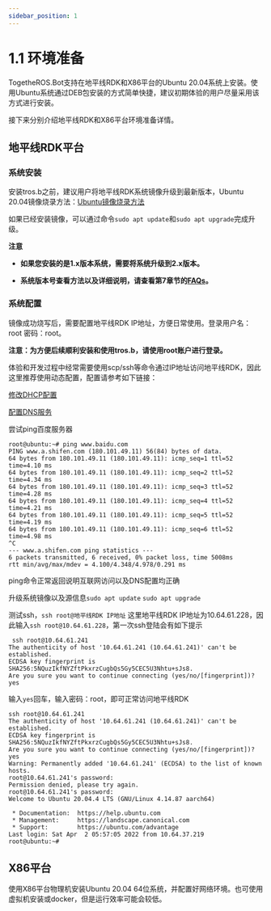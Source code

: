```yaml
---
sidebar_position: 1
---
```


# 1.1 环境准备

TogetheROS.Bot支持在地平线RDK和X86平台的Ubuntu 20.04系统上安装。使用Ubuntu系统通过DEB包安装的方式简单快捷，建议初期体验的用户尽量采用该方式进行安装。

接下来分别介绍地平线RDK和X86平台环境准备详情。

## 地平线RDK平台

### 系统安装

安装tros.b之前，建议用户将地平线RDK系统镜像升级到最新版本，Ubuntu 20.04镜像烧录方法：[Ubuntu镜像烧录方法](https://developer.horizon.cc/api/v1/fileData/documents_rdk/getting_start/quick_start.html#id2)

如果已经安装镜像，可以通过命令`sudo apt update`和`sudo apt upgrade`完成升级。

**注意**

- **如果您安装的是1.x版本系统，需要将系统升级到2.x版本。**

- **系统版本号查看方法以及详细说明，请查看第7章节的[FAQs](../../docs/category/FAQs)。**

### 系统配置

镜像成功烧写后，需要配置地平线RDK IP地址，方便日常使用。登录用户名：root 密码：root。

**注意：为方便后续顺利安装和使用tros.b，请使用root账户进行登录。**

体验和开发过程中经常需要使用scp/ssh等命令通过IP地址访问地平线RDK，因此这里推荐使用动态配置，配置请参考如下链接：

[修改DHCP配置](https://developer.horizon.cc/api/v1/fileData/documents_rdk/configuration/configuration.html#id4)

[配置DNS服务](https://developer.horizon.cc/api/v1/fileData/documents_rdk/configuration/configuration.html#dns)

尝试ping百度服务器

```shell
root@ubuntu:~# ping www.baidu.com
PING www.a.shifen.com (180.101.49.11) 56(84) bytes of data.
64 bytes from 180.101.49.11 (180.101.49.11): icmp_seq=1 ttl=52 time=4.10 ms
64 bytes from 180.101.49.11 (180.101.49.11): icmp_seq=2 ttl=52 time=4.34 ms
64 bytes from 180.101.49.11 (180.101.49.11): icmp_seq=3 ttl=52 time=4.28 ms
64 bytes from 180.101.49.11 (180.101.49.11): icmp_seq=4 ttl=52 time=4.21 ms
64 bytes from 180.101.49.11 (180.101.49.11): icmp_seq=5 ttl=52 time=4.19 ms
64 bytes from 180.101.49.11 (180.101.49.11): icmp_seq=6 ttl=52 time=4.98 ms
^C
--- www.a.shifen.com ping statistics ---
6 packets transmitted, 6 received, 0% packet loss, time 5008ms
rtt min/avg/max/mdev = 4.100/4.348/4.978/0.291 ms

```

ping命令正常返回说明互联网访问以及DNS配置均正确

升级系统镜像以及源信息`sudo apt update` `sudo apt upgrade`

测试ssh，`ssh root@地平线RDK IP地址` 这里地平线RDK IP地址为10.64.61.228，因此输入`ssh root@10.64.61.228`，第一次ssh登陆会有如下提示

```shell
 ssh root@10.64.61.241
The authenticity of host '10.64.61.241 (10.64.61.241)' can't be established.
ECDSA key fingerprint is SHA256:5NQuzIkfNYZftPkxrzCugbQs5Gy5CEC5U3Nhtu+sJs8.
Are you sure you want to continue connecting (yes/no/[fingerprint])? yes
```

输入`yes`回车，输入密码：root，即可正常访问地平线RDK

```dotnetcli
ssh root@10.64.61.241
The authenticity of host '10.64.61.241 (10.64.61.241)' can't be established.
ECDSA key fingerprint is SHA256:5NQuzIkfNYZftPkxrzCugbQs5Gy5CEC5U3Nhtu+sJs8.
Are you sure you want to continue connecting (yes/no/[fingerprint])? yes
Warning: Permanently added '10.64.61.241' (ECDSA) to the list of known hosts.
root@10.64.61.241's password:
Permission denied, please try again.
root@10.64.61.241's password:
Welcome to Ubuntu 20.04.4 LTS (GNU/Linux 4.14.87 aarch64)

 * Documentation:  https://help.ubuntu.com
 * Management:     https://landscape.canonical.com
 * Support:        https://ubuntu.com/advantage
Last login: Sat Apr  2 05:57:05 2022 from 10.64.37.219
root@ubuntu:~#
```

## X86平台

使用X86平台物理机安装Ubuntu 20.04 64位系统，并配置好网络环境。也可使用虚拟机安装或docker，但是运行效率可能会较低。
